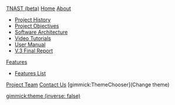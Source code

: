 [TNAST (beta)](https://tnasoftwaretool.engr.oregonstate.edu/TNAtoolAPI-Webapp "TNA Software Tool") 
[Home](index.md)
[About]()

  * [Project History](project.md)
  * [Project Objectives](objectives.md)
  * [Software Architecture](architecture.md)  
  * [Video Tutorials](videos.md)
  * [User Manual](manual.md)
  * [V.3 Final Report](reportV3.md)
  
  
[Features]()

 * [Features List](features.md)

[Project Team](team.md)
[Contact Us](contact.md)
[gimmick:ThemeChooser](Change theme)

[gimmick:theme (inverse: false)](flatly)